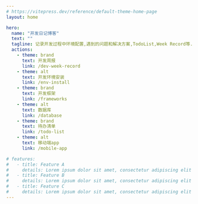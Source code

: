 ```yaml
---
# https://vitepress.dev/reference/default-theme-home-page
layout: home

hero:
  name: "开发日记博客"
  text: ""
  tagline: 记录开发过程中环境配置,遇到的问题和解决方案,TodoList,Week Record等.
  actions:
    - theme: brand
      text: 开发周报
      link: /dev-week-record
    - theme: alt
      text: 开发环境安装
      link: /env-install
    - theme: brand
      text: 开发框架
      link: /frameworks
    - theme: alt
      text: 数据库
      link: /database
    - theme: brand
      text: 待办清单
      link: /todo-list
    - theme: alt
      text: 移动端app
      link: /mobile-app

# features:
#   - title: Feature A
#     details: Lorem ipsum dolor sit amet, consectetur adipiscing elit
#   - title: Feature B
#     details: Lorem ipsum dolor sit amet, consectetur adipiscing elit
#   - title: Feature C
#     details: Lorem ipsum dolor sit amet, consectetur adipiscing elit
---
```


